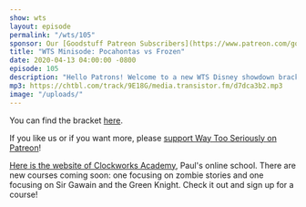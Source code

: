 ```yaml
---
show: wts
layout: episode
permalink: "/wts/105"
sponsor: Our [Goodstuff Patreon Subscribers](https://www.patreon.com/goodstuff "Goodstuff on Patreon") and listeners just like you! Support your favorite podcasts directly to get exclusive unedited episodes and more.
title: "WTS Minisode: Pocahontas vs Frozen"
date: 2020-04-13 04:00:00 -0800
episode: 105
description: "Hello Patrons! Welcome to a new WTS Disney showdown bracket minisode. This time we're talking Pocahontas vs Frozen, and only one will advance to the next round! We've given our children codenames (or rather, they've chosen codenames for themselves): Eldest is Potato, and youngest is Pineapple."
mp3: https://chtbl.com/track/9E18G/media.transistor.fm/d7dca3b2.mp3
image: "/uploads/"
---
```


You can find the bracket [here](https://drive.google.com/open?id=15h4mTRg4UiRhs6vcK9kPEnyt0maTp_a7).  

If you like us or if you want more, please [support Way Too Seriously on Patreon](https://www.patreon.com/clockworkscast)!  

[Here is the website of Clockworks Academy](https://clockworksacademy.com/), Paul's online school. There are new courses coming soon: one focusing on zombie stories and one focusing on Sir Gawain and the Green Knight. Check it out and sign up for a course!